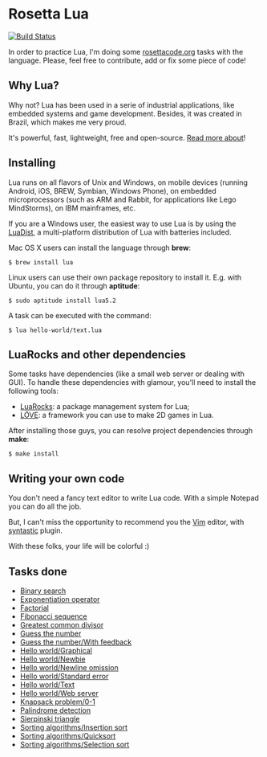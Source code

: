 Rosetta Lua
===========
[![Build Status](https://travis-ci.org/kplaube/rosetta-lua.svg?branch=master)](https://travis-ci.org/kplaube/rosetta-lua)

In order to practice Lua, I'm doing some [rosettacode.org](http://rosettacode.org/) tasks with the language.
Please, feel free to contribute, add or fix some piece of code!

Why Lua?
-----------

Why not? Lua has been used in a serie of industrial applications, like embedded systems and game development. Besides, it was created in Brazil, which makes me very proud.

It's powerful, fast, lightweight, free and open-source. [Read more about](http://www.lua.org/about.html)!

Installing
-----------

Lua runs on all flavors of Unix and Windows, on mobile devices (running Android, iOS, BREW, Symbian, Windows Phone), on embedded microprocessors (such as ARM and Rabbit, for applications like Lego MindStorms), on IBM mainframes, etc.

If you are a Windows user, the easiest way to use Lua is by using the [LuaDist](http://luadist.org/), a multi-platform distribution of Lua with batteries included.

Mac OS X users can install the language through **brew**:

``$ brew install lua``

Linux users can use their own package repository to install it. E.g. with Ubuntu, you can do it through **aptitude**:

``$ sudo aptitude install lua5.2``

A task can be executed with the command:

``$ lua hello-world/text.lua``

LuaRocks and other dependencies
----------------------------------------

Some tasks have dependencies (like a small web server or dealing with GUI). To handle these dependencies with glamour, you'll need to install the following tools:

* [LuaRocks](http://www.luarocks.org/): a package management system for Lua;
* [LÖVE](https://love2d.org/): a framework you can use to make 2D games in Lua.

After installing those guys, you can resolve project dependencies through **make**:

``$ make install``

Writing your own code
---------------------------

You don't need a fancy text editor to write Lua code. With a simple Notepad you can do all the job.

But, I can't miss the opportunity to recommend you the [Vim](http://www.vim.org/) editor, with [syntastic](https://github.com/scrooloose/syntastic) plugin.

With these folks, your life will be colorful :)

Tasks done
-------------

* [Binary search](http://rosettacode.org/wiki/Binary_search)
* [Exponentiation operator](http://rosettacode.org/wiki/Exponentiation_operator)
* [Factorial](http://rosettacode.org/wiki/Factorial)
* [Fibonacci sequence](http://rosettacode.org/wiki/Fibonacci_sequence)
* [Greatest common divisor](http://rosettacode.org/wiki/Greatest_common_divisor)
* [Guess the number](http://rosettacode.org/wiki/Guess_the_number)
* [Guess the number/With feedback](http://rosettacode.org/wiki/Guess_the_number/With_Feedback)
* [Hello world/Graphical](http://rosettacode.org/wiki/Hello_world/Graphical)
* [Hello world/Newbie](http://rosettacode.org/wiki/Hello_world/Newbie)
* [Hello world/Newline omission](http://rosettacode.org/wiki/Hello_world/Newline_omission)
* [Hello world/Standard error](http://rosettacode.org/wiki/Hello_world/Standard_error)
* [Hello world/Text](http://rosettacode.org/wiki/Hello_world/Text)
* [Hello world/Web server](http://rosettacode.org/wiki/Hello_world/Web_server)
* [Knapsack problem/0-1](http://rosettacode.org/wiki/Knapsack_problem/0-1)
* [Palindrome detection](http://rosettacode.org/wiki/Palindrome_detection)
* [Sierpinski triangle](http://rosettacode.org/wiki/Sierpinski_triangle)
* [Sorting algorithms/Insertion sort](http://rosettacode.org/wiki/Sorting_algorithms/Insertion_sort)
* [Sorting algorithms/Quicksort](http://rosettacode.org/wiki/Sorting_algorithms/Quicksort)
* [Sorting algorithms/Selection sort](http://rosettacode.org/wiki/Sorting_algorithms/Selection_sort)

